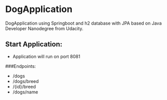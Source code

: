 # DogApplication
DogApplication using Springboot and h2 database with JPA based on Java Developer Nanodegree from Udacity.


## Start Application: 

- Application will run on port 8081

###Endpoints:
  - /dogs
  - /dogs/breed
  - /{id}/breed
  - /dogs/name

